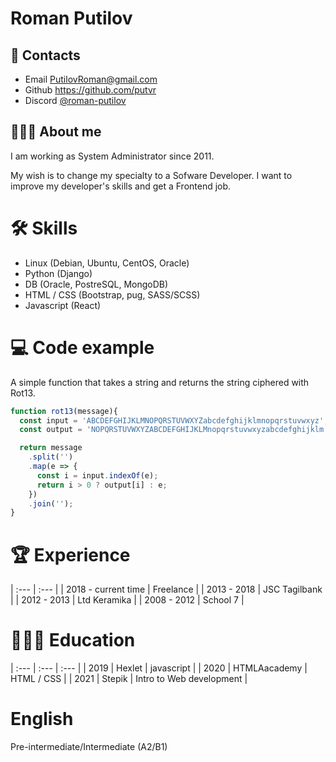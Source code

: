# Roman Putilov
## 📲 Contacts
  - Email <PutilovRoman@gmail.com>  
  - Github <https://github.com/putvr>  
  - Discord [@roman-putilov](https://discordapp.com/users/920288291964743710/)

## 👨🏼‍💻 About me

I am working as System Administrator since 2011.

My wish is to change my specialty to a Sofware Developer. I want to improve my developer's skills and get a Frontend job.

# 🛠 Skills    
  - Linux (Debian, Ubuntu, CentOS, Oracle)
  - Python (Django)
  - DB (Oracle, PostreSQL, MongoDB)
  - HTML / CSS (Bootstrap, pug, SASS/SCSS)
  - Javascript (React)
# 💻 Code example
A simple function that takes a string and returns the string ciphered with Rot13.
```javascript
function rot13(message){
  const input = 'ABCDEFGHIJKLMNOPQRSTUVWXYZabcdefghijklmnopqrstuvwxyz';
  const output = 'NOPQRSTUVWXYZABCDEFGHIJKLMnopqrstuvwxyzabcdefghijklm';

  return message
    .split('')
    .map(e => {
      const i = input.indexOf(e);
      return i > 0 ? output[i] : e; 
    })
    .join('');  
}
```
# 🏆 Experience
 | :---                | :---          |
 | 2018 - current time | Freelance     |
 | 2013 - 2018         | JSC Tagilbank |
 | 2012 - 2013         | Ltd Keramika  |
 | 2008 - 2012         | School 7      |

  
# 👨🏻‍🎓 Education 
| :--- | :--- | :--- | 
| 2019 | Hexlet | javascript | 
| 2020 | HTMLAacademy | HTML / CSS | 
| 2021 | Stepik | Intro to Web development |
#  English
Pre-intermediate/Intermediate (A2/B1)
